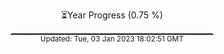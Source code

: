 <p align="center">
⏳Year Progress (0.75 %) <br>
▁▁▁▁▁▁▁▁▁▁▁▁▁▁▁▁▁▁▁▁▁▁▁▁▁▁▁▁▁▁ <br>
<sub>Updated: Tue, 03 Jan 2023 18:02:51 GMT</sub>
</p>

